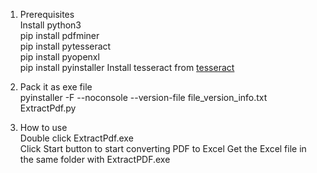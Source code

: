 1. Prerequisites  
Install python3  
pip install pdfminer  
pip install pytesseract  
pip install pyopenxl   
pip install pyinstaller 
Install tesseract from [tesseract](https://github.com/UB-Mannheim/tesseract/wiki)  

2. Pack it as exe file  
pyinstaller -F --noconsole --version-file file_version_info.txt ExtractPdf.py 

3. How to use  
Double click ExtractPdf.exe  
Click Start button to start converting PDF to Excel
Get the Excel file in the same folder with ExtractPDF.exe